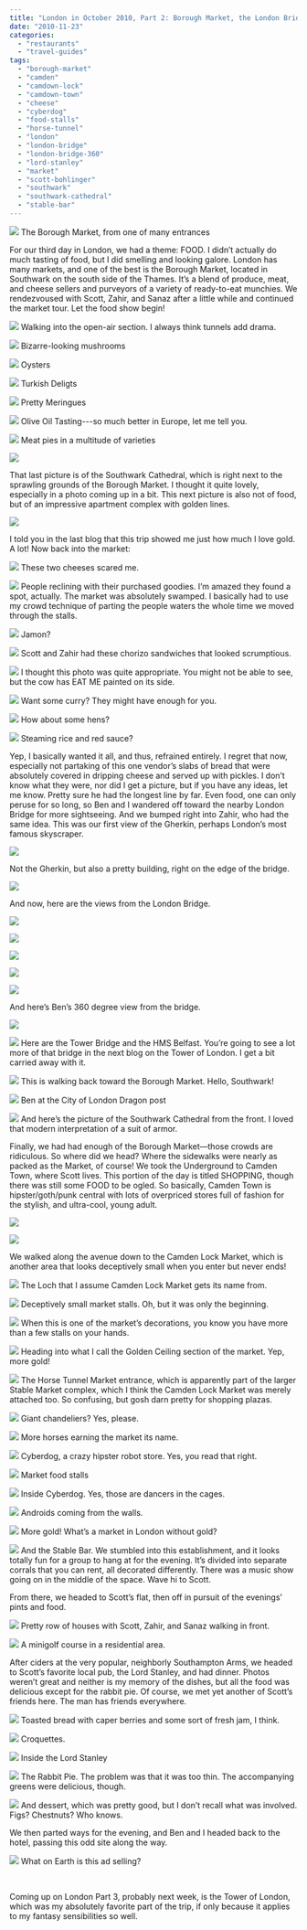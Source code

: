 ```yaml
---
title: "London in October 2010, Part 2: Borough Market, the London Bridge, and Camden Town"
date: "2010-11-23"
categories:
  - "restaurants"
  - "travel-guides"
tags:
  - "borough-market"
  - "camden"
  - "camdown-lock"
  - "camdown-town"
  - "cheese"
  - "cyberdog"
  - "food-stalls"
  - "horse-tunnel"
  - "london"
  - "london-bridge"
  - "london-bridge-360"
  - "lord-stanley"
  - "market"
  - "scott-bohlinger"
  - "southwark"
  - "southwark-cathedral"
  - "stable-bar"
---
```





<div class="caption">

![](https://thegourmez-wpmedia.s3.amazonaws.com/2024/07/london164.jpg) The Borough Market, from one of many entrances</div>


For our third day in London, we had a theme: FOOD. I didn’t actually do much tasting of food, but I did smelling and looking galore. London has many markets, and one of the best is the Borough Market, located in Southwark on the south side of the Thames. It’s a blend of produce, meat, and cheese sellers and purveyors of a variety of ready-to-eat munchies. We rendezvoused with Scott, Zahir, and Sanaz after a little while and continued the market tour. Let the food show begin!




<div class="caption">

![](https://thegourmez-wpmedia.s3.amazonaws.com/2024/07/london136.jpg) Walking into the open-air section. I always think tunnels add drama.</div>





<div class="caption">

![](https://thegourmez-wpmedia.s3.amazonaws.com/2024/07/london140.jpg) Bizarre-looking mushrooms</div>





<div class="caption">

![](https://thegourmez-wpmedia.s3.amazonaws.com/2024/07/london141.jpg) Oysters</div>





<div class="caption">

![](https://thegourmez-wpmedia.s3.amazonaws.com/2024/07/london143.jpg) Turkish Deligts</div>





<div class="caption">

![](https://thegourmez-wpmedia.s3.amazonaws.com/2024/07/london147.jpg) Pretty Meringues</div>





<div class="caption">

![](https://thegourmez-wpmedia.s3.amazonaws.com/2024/07/london148.jpg) Olive Oil Tasting---so much better in Europe, let me tell you.</div>





<div class="caption">

![](https://thegourmez-wpmedia.s3.amazonaws.com/2024/07/london151.jpg) Meat pies in a multitude of varieties</div>


![](https://thegourmez-wpmedia.s3.amazonaws.com/2024/07/london153.jpg)

That last picture is of the Southwark Cathedral, which is right next to the sprawling grounds of the Borough Market. I thought it quite lovely, especially in a photo coming up in a bit. This next picture is also not of food, but of an impressive apartment complex with golden lines.

![](https://thegourmez-wpmedia.s3.amazonaws.com/2024/07/london154.jpg)

I told you in the last blog that this trip showed me just how much I love gold. A lot! Now back into the market:




<div class="caption">

![](https://thegourmez-wpmedia.s3.amazonaws.com/2024/07/london156.jpg) These two cheeses scared me.</div>





<div class="caption">

![](https://thegourmez-wpmedia.s3.amazonaws.com/2024/07/london159.jpg) People reclining with their purchased goodies. I’m amazed they found a spot, actually. The market was absolutely swamped. I basically had to use my crowd technique of parting the people waters the whole time we moved through the stalls.</div>





<div class="caption">

![](https://thegourmez-wpmedia.s3.amazonaws.com/2024/07/london160.jpg) Jamon?</div>





<div class="caption">

![](https://thegourmez-wpmedia.s3.amazonaws.com/2024/07/london161.jpg) Scott and Zahir had these chorizo sandwiches that looked scrumptious.</div>





<div class="caption">

![](https://thegourmez-wpmedia.s3.amazonaws.com/2024/07/london162.jpg) I thought this photo was quite appropriate. You might not be able to see, but the cow has EAT ME painted on its side.</div>





<div class="caption">

![](https://thegourmez-wpmedia.s3.amazonaws.com/2024/07/london165.jpg) Want some curry? They might have enough for you.</div>





<div class="caption">

![](https://thegourmez-wpmedia.s3.amazonaws.com/2024/07/london166.jpg) How about some hens?</div>





<div class="caption">

![](https://thegourmez-wpmedia.s3.amazonaws.com/2024/07/london168.jpg) Steaming rice and red sauce?</div>


Yep, I basically wanted it all, and thus, refrained entirely. I regret that now, especially not partaking of this one vendor’s slabs of bread that were absolutely covered in dripping cheese and served up with pickles. I don’t know what they were, nor did I get a picture, but if you have any ideas, let me know. Pretty sure he had the longest line by far. Even food, one can only peruse for so long, so Ben and I wandered off toward the nearby London Bridge for more sightseeing. And we bumped right into Zahir, who had the same idea. This was our first view of the Gherkin, perhaps London’s most famous skyscraper.

![](https://thegourmez-wpmedia.s3.amazonaws.com/2024/07/london170.jpg)

Not the Gherkin, but also a pretty building, right on the edge of the bridge.

![](https://thegourmez-wpmedia.s3.amazonaws.com/2024/07/london171.jpg)

And now, here are the views from the London Bridge.

![](https://thegourmez-wpmedia.s3.amazonaws.com/2024/07/london175.jpg)

![](https://thegourmez-wpmedia.s3.amazonaws.com/2024/07/london177.jpg)

![](https://thegourmez-wpmedia.s3.amazonaws.com/2024/07/london182.jpg)

![](https://thegourmez-wpmedia.s3.amazonaws.com/2024/07/london183.jpg)

![](https://thegourmez-wpmedia.s3.amazonaws.com/2024/07/london185.jpg)

And here’s Ben’s 360 degree view from the bridge. 

![](https://thegourmez-wpmedia.s3.amazonaws.com/2024/07/london186a.jpg)




<div class="caption">

![](https://thegourmez-wpmedia.s3.amazonaws.com/2024/07/london245.jpg) Here are the Tower Bridge and the HMS Belfast. You’re going to see a lot more of that bridge in the next blog on the Tower of London. I get a bit carried away with it.</div>





<div class="caption">

![](https://thegourmez-wpmedia.s3.amazonaws.com/2024/07/london248.jpg) This is walking back toward the Borough Market. Hello, Southwark!</div>





<div class="caption">

![](https://thegourmez-wpmedia.s3.amazonaws.com/2024/07/london253.jpg) Ben at the City of London Dragon post</div>





<div class="caption">

![](https://thegourmez-wpmedia.s3.amazonaws.com/2024/07/london254.jpg) And here’s the picture of the Southwark Cathedral from the front. I loved that modern interpretation of a suit of armor.</div>


Finally, we had had enough of the Borough Market—those crowds are ridiculous. So where did we head? Where the sidewalks were nearly as packed as the Market, of course! We took the Underground to Camden Town, where Scott lives. This portion of the day is titled SHOPPING, though there was still some FOOD to be ogled. So basically, Camden Town is hipster/goth/punk central with lots of overpriced stores full of fashion for the stylish, and ultra-cool, young adult.

![](https://thegourmez-wpmedia.s3.amazonaws.com/2024/07/london256.jpg)

![](https://thegourmez-wpmedia.s3.amazonaws.com/2024/07/london258.jpg)

We walked along the avenue down to the Camden Lock Market, which is another area that looks deceptively small when you enter but never ends!




<div class="caption">

![](https://thegourmez-wpmedia.s3.amazonaws.com/2024/07/london260.jpg) The Loch that I assume Camden Lock Market gets its name from.</div>





<div class="caption">

![](https://thegourmez-wpmedia.s3.amazonaws.com/2024/07/london263.jpg) Deceptively small market stalls. Oh, but it was only the beginning.</div>





<div class="caption">

![](https://thegourmez-wpmedia.s3.amazonaws.com/2024/07/london266.jpg) When this is one of the market’s decorations, you know you have more than a few stalls on your hands.</div>





<div class="caption">

![](https://thegourmez-wpmedia.s3.amazonaws.com/2024/07/london272.jpg) Heading into what I call the Golden Ceiling section of the market. Yep, more gold!</div>





<div class="caption">

![](https://thegourmez-wpmedia.s3.amazonaws.com/2024/07/london275.jpg) The Horse Tunnel Market entrance, which is apparently part of the larger Stable Market complex, which I think the Camden Lock Market was merely attached too. So confusing, but gosh darn pretty for shopping plazas.</div>





<div class="caption">

![](https://thegourmez-wpmedia.s3.amazonaws.com/2024/07/london276.jpg) Giant chandeliers? Yes, please.</div>





<div class="caption">

![](https://thegourmez-wpmedia.s3.amazonaws.com/2024/07/london277.jpg) More horses earning the market its name.</div>





<div class="caption">

![](https://thegourmez-wpmedia.s3.amazonaws.com/2024/07/london278.jpg) Cyberdog, a crazy hipster robot store. Yes, you read that right.</div>





<div class="caption">

![](https://thegourmez-wpmedia.s3.amazonaws.com/2024/07/london279.jpg) Market food stalls</div>





<div class="caption">

![](https://thegourmez-wpmedia.s3.amazonaws.com/2024/07/london281.jpg) Inside Cyberdog. Yes, those are dancers in the cages.</div>





<div class="caption">

![](https://thegourmez-wpmedia.s3.amazonaws.com/2024/07/london282.jpg) Androids coming from the walls.</div>





<div class="caption">

![](https://thegourmez-wpmedia.s3.amazonaws.com/2024/07/london284.jpg) More gold! What’s a market in London without gold?</div>





<div class="caption">

![](https://thegourmez-wpmedia.s3.amazonaws.com/2024/07/london285.jpg) And the Stable Bar. We stumbled into this establishment, and it looks totally fun for a group to hang at for the evening. It’s divided into separate corrals that you can rent, all decorated differently. There was a music show going on in the middle of the space. Wave hi to Scott.</div>


From there, we headed to Scott’s flat, then off in pursuit of the evenings’ pints and food.




<div class="caption">

![](https://thegourmez-wpmedia.s3.amazonaws.com/2024/07/london288.jpg) Pretty row of houses with Scott, Zahir, and Sanaz walking in front.</div>





<div class="caption">

![](https://thegourmez-wpmedia.s3.amazonaws.com/2024/07/london289.jpg) A minigolf course in a residential area.</div>


After ciders at the very popular, neighborly Southampton Arms, we headed to Scott’s favorite local pub, the Lord Stanley, and had dinner. Photos weren’t great and neither is my memory of the dishes, but all the food was delicious except for the rabbit pie. Of course, we met yet another of Scott’s friends here. The man has friends everywhere.




<div class="caption">

![](https://thegourmez-wpmedia.s3.amazonaws.com/2024/07/london293.jpg) Toasted bread with caper berries and some sort of fresh jam, I think.</div>





<div class="caption">

![](https://thegourmez-wpmedia.s3.amazonaws.com/2024/07/london295.jpg) Croquettes.</div>





<div class="caption">

![](https://thegourmez-wpmedia.s3.amazonaws.com/2024/07/london296.jpg) Inside the Lord Stanley</div>





<div class="caption">

![](https://thegourmez-wpmedia.s3.amazonaws.com/2024/07/london297.jpg) The Rabbit Pie. The problem was that it was too thin. The accompanying greens were delicious, though.</div>





<div class="caption">

![](https://thegourmez-wpmedia.s3.amazonaws.com/2024/07/london298.jpg) And dessert, which was pretty good, but I don’t recall what was involved. Figs? Chestnuts? Who knows.</div>


We then parted ways for the evening, and Ben and I headed back to the hotel, passing this odd site along the way.




<div class="caption">

![](https://thegourmez-wpmedia.s3.amazonaws.com/2024/07/london300.jpg) What on Earth is this ad selling?</div>


 

Coming up on London Part 3, probably next week, is the Tower of London, which was my absolutely favorite part of the trip, if only because it applies to my fantasy sensibilities so well.
